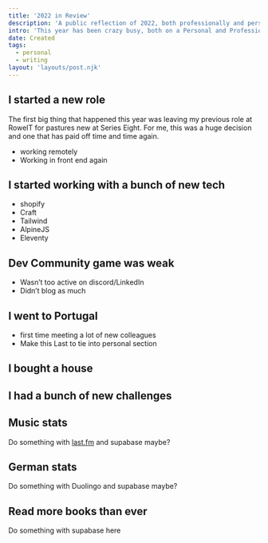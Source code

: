 ```yaml
---
title: '2022 in Review'
description: 'A public reflection of 2022, both professionally and personally.'
intro: 'This year has been crazy busy, both on a Personal and Professional Level - starting a new role, bringing with it a whole wealth of new challenges, and increasing my personal skills outside of my professional career As the year closes out, I thought I would take a bit of time to review how the year has gone publicly, rather than the normal ‘well that year went ok’ type introspection that normally happens.'
date: Created
tags:
  - personal
  - writing
layout: 'layouts/post.njk'
---
```


## I started a new role

The first big thing that happened this year was leaving my previous role at RoweIT for pastures new at Series Eight. For me, this was a huge decision and one that has paid off time and time again.

- working remotely
- Working in front end again

## I started working with a bunch of new tech

- shopify
- Craft
- Tailwind
- AlpineJS
- Eleventy

## Dev Community game was weak

- Wasn’t too active on discord/LinkedIn
- Didn’t blog as much

## I went to Portugal

- first time meeting a lot of new colleagues
- Make this Last to tie into personal section

## I bought a house

## I had a bunch of new challenges

## Music stats

Do something with [last.fm](http://last.fm) and supabase maybe?

## German stats

Do something with Duolingo and supabase maybe?

## Read more books than ever

Do something with supabase here
